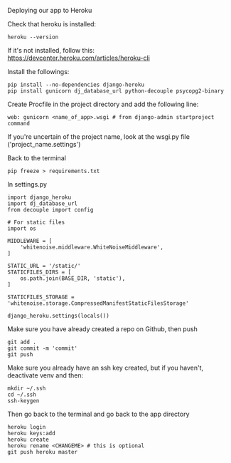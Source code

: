 Deploying our app to Heroku

Check that heroku is installed:
```
heroku --version
```
If it's not installed, follow this: https://devcenter.heroku.com/articles/heroku-cli

Install the followings:
```
pip install --no-dependencies django-heroku
pip install gunicorn dj_database_url python-decouple psycopg2-binary
```

Create Procfile in the project directory and add the following line:
```
web: gunicorn <name_of_app>.wsgi # from django-admin startproject command
```
If you're uncertain of the project name, look at the wsgi.py file ('project_name.settings')

Back to the terminal
```
pip freeze > requirements.txt
```

In settings.py
```
import django_heroku
import dj_database_url
from decouple import config

# For static files
import os

MIDDLEWARE = [
	'whitenoise.middleware.WhiteNoiseMiddleware',
]

STATIC_URL = '/static/'
STATICFILES_DIRS = [
	os.path.join(BASE_DIR, 'static'),
]

STATICFILES_STORAGE = 'whitenoise.storage.CompressedManifestStaticFilesStorage'

django_heroku.settings(locals())
```

Make sure you have already created a repo on Github, then push
```
git add .
git commit -m 'commit'
git push
```

Make sure you already have an ssh key created, but if you haven't, deactivate venv and then:
```
mkdir ~/.ssh
cd ~/.ssh
ssh-keygen
```

Then go back to the terminal and go back to the app directory
```
heroku login
heroku keys:add
heroku create
heroku rename <CHANGEME> # this is optional
git push heroku master
```
